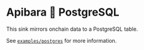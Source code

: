 # Apibara 🤝 PostgreSQL

This sink mirrors onchain data to a PostgreSQL table.

See
[`examples/postgres`](https://github.com/apibara/dna/tree/main/examples/postgres)
for more information.
